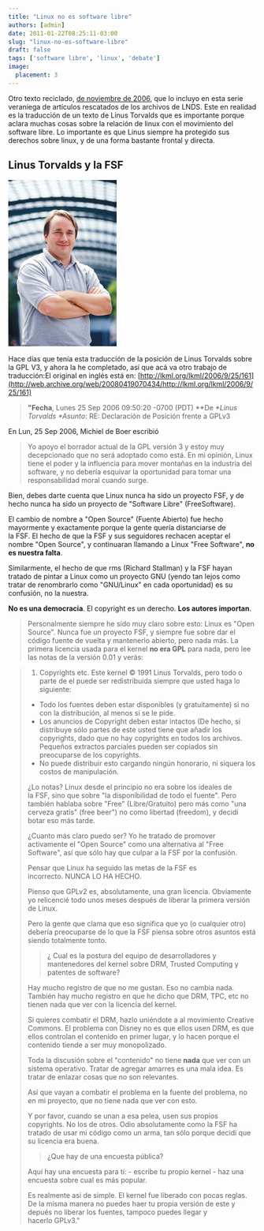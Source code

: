 ```yaml
---
title: "Linux no es software libre"
authors: [admin]
date: 2011-01-22T08:25:11-03:00
slug: "linux-no-es-software-libre"
draft: false
tags: ['software libre', 'linux', 'debate']
image:
  placement: 3
---
```


Otro texto reciclado, [de noviembre de 2006](/blog/2006/11/linus-torvalds-y-la-fsf.html),
que lo incluyo en esta serie veraniega de artículos rescatados de los
archivos de LNDS. Este en realidad es la traducción de un texto de Linus
Torvalds que es importante porque aclara muchas cosas sobre la relación
de linux con el movimiento del software libre. Lo importante es que
Linus siempre ha protegido sus derechos sobre linux, y de una forma
bastante frontal y directa.

## Linus Torvalds y la FSF

![](Linus_Torvalds.jpeg)

Hace días que tenía esta traducción de la posición de Linus Torvalds sobre
la GPL V3, y ahora la he completado, así que acá va otro trabajo de
traducción:El original en inglés está
en: [http://lkml.org/lkml/2006/9/25/161](http://web.archive.org/web/20080419070434/http://lkml.org/lkml/2006/9/25/161)

> **"Fecha**, Lunes 25 Sep 2006 09:50:20 -0700 (PDT) **De *\*Linus
> Torvalds \**Asunto**: RE: Declaración de Posición frente a GPLv3

En Lun, 25 Sep 2006, Michiel de Boer escribió

> Yo apoyo el borrador actual de la GPL versión 3 y estoy muy
> decepcionado que no será adoptado como está. En mi opinión, Linux
> tiene el poder y la influencia para mover montañas en la industria del
> software, y no debería esquivar la oportunidad para tomar una
> responsabilidad moral cuando surge.

Bien, debes darte cuenta que Linux nunca ha sido un proyecto FSF, y de
hecho nunca ha sido un proyecto de "Software Libre" (FreeSoftware).

El cambio de nombre a "Open Source" (Fuente Abierto) fue hecho
mayormente y exactamente porque la gente quería distanciarse de
la FSF. El hecho de que la FSF y sus seguidores rechacen aceptar el
nombre "Open Source", y continuaran llamando a Linux "Free
Software", **no es nuestra falta**.

Similarmente, el hecho de que rms (Richard Stallman) y la FSF hayan
tratado de pintar a Linux como un proyecto GNU (yendo tan lejos como
tratar de renombrarlo como "GNU/Linux" en cada oportunidad) es su
confusión, no la nuestra.

**No es una democracia**. El copyright es un derecho. **Los autores
importan**.

> Personalmente siempre he sido muy claro sobre esto: Linux es "Open
> Source". Nunca fue un proyecto FSF, y siempre fue sobre dar el código
> fuente de vuelta y mantenerlo abierto, pero nada más. La primera
> licencia usada para el kernel **no era GPL** para nada, pero lee las
> notas de la versión 0.01 y verás:


> 1.  Copyrights etc. Este kernel © 1991 Linus Torvalds, pero todo o
>     parte de el puede ser redistribuida siempre que usted haga lo
>     siguiente:
> -   Todo los fuentes deben estar disponibles (y gratuitamente) si no
>     con la distribución, al menos si se le pide.
> -   Los anuncios de Copyright deben estar intactos (De hecho, si
>     distribuye sólo partes de este usted tiene que añadir los
>     copyrights, dado que no hay copyrights en todos los archivos.
>     Pequeños extractos parciales pueden ser copiados sin preocuparse
>     de los copyrights.
> -   No puede distribuir esto cargando ningún honorario, ni siquera los
>     costos de manipulación.
>
> ¿Lo notas? Linux desde el principio no era sobre los ideales de
> la FSF, sino que sobre "la disponibilidad de todo el fuente". Pero
> también hablaba sobre "Free" (Libre/Gratuito) pero más como "una
> cerveza gratis" (free beer") no como libertad (freedom), y decidí
> botar eso más tarde.
>
> ¿Cuanto más claro puedo ser? Yo he tratado de promover activamente el
> "Open Source" como una alternativa al "Free Software", así que
> sólo hay que culpar a la FSF por la confusión.
>
> Pensar que Linux ha seguido las metas de la FSF es
> incorrecto. NUNCA LO HA HECHO.
>
> Pienso que GPLv2 es, absolutamente, una gran licencia. Obviamente yo
> relicencié todo unos meses después de liberar la primera versión de
> Linux.
>
> Pero la gente que clama que eso significa que yo (o cualquier otro)
> debería preocuparse de lo que la FSF piensa sobre otros asuntos está
> siendo totalmente tonto.
>
> > ¿ Cual es la postura del equipo de desarrolladores y mantenedores
> > del kernel sobre DRM, Trusted Computing y patentes de software?
>
> Hay mucho registro de que no me gustan. Eso no cambia nada. También
> hay mucho registro en que he dicho que DRM, TPC, etc no tienen nada
> que ver con la licencia del kernel.
>
> Si quieres combatir el DRM, hazlo uniéndote a al movimiento Creative
> Commons. El problema con Disney no es que ellos usen DRM, es que ellos
> controlan el contenido en primer lugar, y lo hacen porque el contenido
> tiende a ser muy monopolizado.
>
> Toda la discusión sobre el "contenido" no tiene **nada** que ver con
> un sistema operativo. Tratar de agregar amarres es una mala idea. Es
> tratar de enlazar cosas que no son relevantes.
>
> Así que vayan a combatir el problema en la fuente del problema, no en
> mi proyecto, que no tiene nada que ver con esto.
>
> Y por favor, cuando se unan a esa pelea, usen sus propios copyrights.
> No los de otros. Odio absolutamente como la FSF ha tratado de usar mi
> código como un arma, tan sólo porque decidí que su licencia era buena.
>
> > ¿Que hay de una encuesta pública?
>
> Aquí hay una encuesta para tí: - escribe tu propio kernel - haz una
> encuesta sobre cual es más popular.
>
> Es realmente así de simple. El kernel fue liberado con pocas reglas.
> De la misma manera no puedes haer tu propia versión de este y depués
> no liberar los fuentes, tampoco puedes llegar y hacerlo GPLv3."

